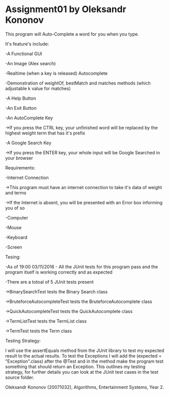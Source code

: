 # Assignment01 by Oleksandr Kononov
This program will Auto-Complete a word for you when you type.

It's feature's include:


-A Functional GUI

-An Image (Alex search)

-Realtime (when a key is released) Autocomplete

-Demonstration of weightOf, bestMatch and matches methods (which adjustable k value for matches)

-A Help Button

-An Exit Button

-An AutoComplete Key

  ->If you press the CTRL key, your unfinished word will be replaced by the highest weight term that has it's prefix
  
-A Google Search Key

  ->If you press the ENTER key, your whole input will be Google Searched in your browser


Requirements:


-Internet Connection

  ->This program must have an internet connection to take it's data of weight and terms
  
  ->If the Internet is absent, you will be presented with an Error box informing you of so
  
-Computer

-Mouse

-Keyboard

-Screen


Tesing:



-As of 19:00 03/11/2016 - All the JUnit tests for this program pass and the program itself is working correctly and as expected

-There are a totoal of 5 JUnit tests present

  ->BinarySearchTest tests the Binary Search class
  
  ->BruteforceAutocompleteTest tests the BruteforceAutocomplete class
  
  ->QuickAutocompleteTest tests the QuickAutocomplete class
  
  ->TermListTest tests the TermList class
  
  ->TermTest tests the Term class


Testing Strategy:

I will use the assertEquals method from the JUnit library to test my expected result to the actual results. To test the Exceptions
I will add the (expected = "Exception".class) after the @Test and in the method make the program test something that should 
return an Exception. This outlines my testing strategy, for further details you can look at the JUnit test cases in the 
test source folder. 

Oleksandr Kononov (20071032),
Algorithms,
Entertainment Systems,
Year 2.

